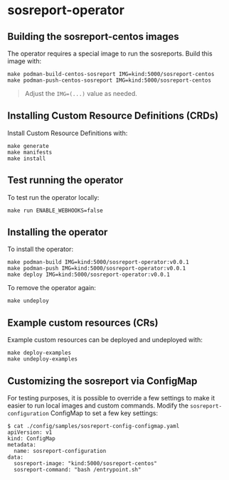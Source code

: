 # sosreport-operator

## Building the sosreport-centos images

The operator requires a special image to run the sosreports. Build this 
image with:
~~~
make podman-build-centos-sosreport IMG=kind:5000/sosreport-centos
make podman-push-centos-sosreport IMG=kind:5000/sosreport-centos
~~~
> Adjust the `IMG=(...)` value as needed.

## Installing Custom Resource Definitions (CRDs)

Install Custom Resource Definitions with:
~~~
make generate
make manifests
make install
~~~

## Test running the operator

To test run the operator locally:
~~~
make run ENABLE_WEBHOOKS=false
~~~

## Installing the operator

To install the operator:
~~~
make podman-build IMG=kind:5000/sosreport-operator:v0.0.1
make podman-push IMG=kind:5000/sosreport-operator:v0.0.1
make deploy IMG=kind:5000/sosreport-operator:v0.0.1
~~~

To remove the operator again:
~~~
make undeploy
~~~

## Example custom resources (CRs)

Example custom resources can be deployed and undeployed with:
~~~
make deploy-examples
make undeploy-examples
~~~

## Customizing the sosreport via ConfigMap

For testing purposes, it is possible to override a few settings to make it easier to run local images and custom commands. Modify the `sosreport-configuration` ConfigMap to set a few key settings:
~~~
$ cat ./config/samples/sosreport-config-configmap.yaml
apiVersion: v1
kind: ConfigMap
metadata:
  name: sosreport-configuration
data:
  sosreport-image: "kind:5000/sosreport-centos"
  sosreport-command: "bash /entrypoint.sh"
~~~

